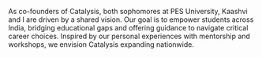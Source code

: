 As co-founders of Catalysis, both sophomores at PES University, Kaashvi and I are driven by a shared vision. Our goal is to empower students across India, bridging educational gaps and offering guidance to navigate critical career choices. Inspired by our personal experiences with mentorship and workshops, we envision Catalysis expanding nationwide.